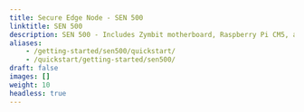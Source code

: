 ```yaml
---
title: Secure Edge Node - SEN 500
linktitle: SEN 500 
description: SEN 500 - Includes Zymbit motherboard, Raspberry Pi CM5, and Zymbit HSM65 Interposer (pre-release)
aliases:
    - /getting-started/sen500/quickstart/
    - /quickstart/getting-started/sen500/
draft: false
images: []
weight: 10
headless: true
---
```

